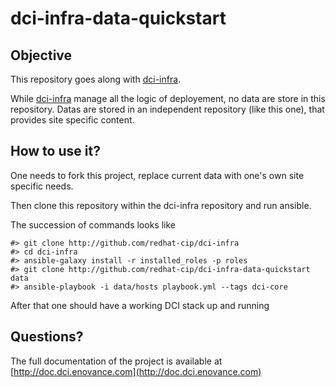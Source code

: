 dci-infra-data-quickstart
=========================

Objective
---------

This repository goes along with [dci-infra](http://github.com/redhat-cip/dci-infra).

While [dci-infra](http://github.com/redhat-cip/dci-infra) manage all the logic of deployement, no data are store in this repository.
Datas are stored in an independent repository (like this one), that provides site specific content.


How to use it?
--------------

One needs to fork this project, replace current data with one's own site specific needs.

Then clone this repository within the dci-infra repository and run ansible.

The succession of commands looks like

```
#> git clone http://github.com/redhat-cip/dci-infra
#> cd dci-infra
#> ansible-galaxy install -r installed_roles -p roles
#> git clone http://github.com/redhat-cip/dci-infra-data-quickstart data
#> ansible-playbook -i data/hosts playbook.yml --tags dci-core
```

After that one should have a working DCI stack up and running


Questions?
----------

The full documentation of the project is available at [http://doc.dci.enovance.com](http://doc.dci.enovance.com)
